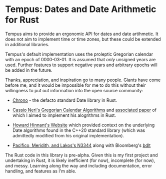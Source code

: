 # Tempus: Dates and Date Arithmetic for Rust

Tempus aims to provide an ergonomic API for dates and date artihmetic. It does not aim to implement time or time zones, but these could be extended in additional libraries.

Tempus's default implementation uses the proleptic Gregorian calendar with an epoch of 0000-03-01. It is assumed that *only* unsigned years are used. Further features to support negative years and arbitrary epochs will be added in the future.

Thanks, appreciation, and inspiration go to many people. Giants have come before me, and it would be impossible for me to do this without their willingness to put out information into the open source community:

*  [Chrono](https://github.com/chronotope/chrono) - the defacto standard Date library in Rust.

*  [Cassio Neri's Gregorian Calendar Algorithms](https://github.com/cassioneri/calendar) and [associated paper](https://arxiv.org/pdf/2102.06959.pdf) of which I aimed to implement his alogrithms in Rust.

*  [Howard Hinnant's Website](http://howardhinnant.github.io/date_algorithms.html#Yes,%20but%20how%20do%20you%20know%20this%20all%20really%20works?) which provided context on the underlying Date algorithms found in the C++20 standard library (which was admittedly modified from his original implementation).

* [Pacifico, Meridith, and Lakos's N3344](http://www.open-std.org/jtc1/sc22/wg21/docs/papers/2012/n3344.pdf) along with Bloomberg's [bdlt](https://bloomberg.github.io/bde-resources/doxygen/bde_api_prod/group__bdlt.html)

The Rust code in this library is pre-alpha. Given this is my first project and undertaking in Rust, it is likely inefficient (for now), incomplete (for now), and messy. Learning along the way and including documentation, error handling, and features as I'm able.